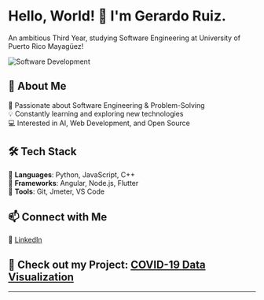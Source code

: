 # Hello, World! 👋 I'm Gerardo Ruiz.

An ambitious Third Year, studying Software Engineering at University of Puerto Rico Mayagüez!

![Software Development](https://media.giphy.com/media/26tn33aiTi1jkl6H6/giphy.gif)


## 🚀 About Me  
🎯 Passionate about Software Engineering & Problem-Solving  
💡 Constantly learning and exploring new technologies  
💻 Interested in AI, Web Development, and Open Source  

## 🛠 Tech Stack  
🔹 **Languages**: Python, JavaScript, C++  
🔹 **Frameworks**: Angular, Node.js, Flutter  
🔹 **Tools**: Git, Jmeter, VS Code  

## 📫 Connect with Me  
🔗 [LinkedIn](https://www.linkedin.com/in/gerardo-ruiz-6025a3294/)  
## 🚀 Check out my Project: [COVID-19 Data Visualization](https://github.com/Gerardoruiz1/Coronavirus-App)

---
